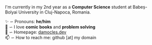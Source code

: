 I'm currently in my 2nd year as a **Computer Science** student at Babeș-Bolyai University in Cluj-Napoca, Romania. 

✨ ∽ Pronouns: **he/him** \
💬 ∽ I love **comic books** and **problem solving** \
🔗 ∽ Homepage: [damocles.dev](https://damocles.dev/) \
📫 ∽ How to reach me: github [at] my domain
